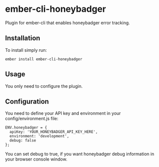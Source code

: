 # ember-cli-honeybadger

Plugin for ember-cli that enables honeybadger error tracking.

## Installation

To install simply run:

```
ember install ember-cli-honeybadger
```

## Usage

You only need to configure the plugin.

## Configuration

You need to define your API key and environment in your config/environment.js file:

```
ENV.honeybadger = {
  apiKey: 'YOUR_HONEYBADGER_API_KEY_HERE',
  environment: 'development',
  debug: false
};
```

You can set debug to true, if you want honeybadger debug information in your browser console window.
